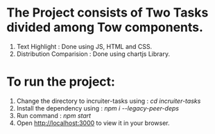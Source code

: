 # The Project consists of Two Tasks divided among Tow components.
1. Text Highlight : Done using JS, HTML and CSS.
2. Distribution Comparision : Done using chartjs Library.

# **To run the project:**
1. Change the directory to incruiter-tasks using : *cd incruiter-tasks*
2. Install the dependency using : *npm i --legacy-peer-deps*
3. Run command : *npm start*
4. Open [http://localhost:3000](http://localhost:3000) to view it in your browser.
